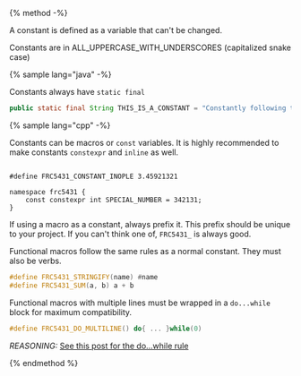 {% method -%}

A constant is defined as a variable that can't be changed.

Constants are in ALL\_UPPERCASE\_WITH\_UNDERSCORES (capitalized snake case)

{% sample lang="java" -%}

Constants always have `static final`

```java
public static final String THIS_IS_A_CONSTANT = "Constantly following the rules!";
```

{% sample lang="cpp" -%}

Constants can be macros or `const` variables. It is highly recommended to make constants `constexpr` and `inline` as well.

```

#define FRC5431_CONSTANT_INOPLE 3.45921321 

namespace frc5431 {
    const constexpr int SPECIAL_NUMBER = 342131;
}

```

If using a macro as a constant, always prefix it. This prefix should be unique to your project. If you can't think one of, `FRC5431_` is always good.

Functional macros follow the same rules as a normal constant. They must also be verbs.

```cpp
#define FRC5431_STRINGIFY(name) #name
#define FRC5431_SUM(a, b) a + b
```
Functional macros with multiple lines must be wrapped in a `do...while` block for maximum compatibility.

```cpp
#define FRC5431_DO_MULTILINE() do{ ... }while(0)
```

*REASONING:* [See this post for the do...while rule](https://stackoverflow.com/a/1067238)

{% endmethod %}

